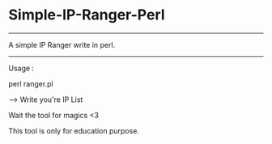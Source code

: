 # Simple-IP-Ranger-Perl

---------------------------------------
A simple IP Ranger write in perl.

---------------------------------------
Usage : 

perl ranger.pl

--> Write you're IP List

Wait the tool for magics <3

This tool is only for education purpose.
